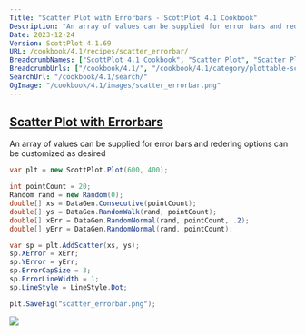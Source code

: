 ```yaml
---
Title: "Scatter Plot with Errorbars - ScottPlot 4.1 Cookbook"
Description: "An array of values can be supplied for error bars and redering options can be customized as desired"
Date: 2023-12-24
Version: ScottPlot 4.1.69
URL: /cookbook/4.1/recipes/scatter_errorbar/
BreadcrumbNames: ["ScottPlot 4.1 Cookbook", "Scatter Plot", "Scatter Plot with Errorbars"]
BreadcrumbUrls: ["/cookbook/4.1/", "/cookbook/4.1/category/plottable-scatter-plot", "/cookbook/4.1/recipes/scatter_errorbar/"]
SearchUrl: "/cookbook/4.1/search/"
OgImage: "/cookbook/4.1/images/scatter_errorbar.png"
---
```


<h2><a id='scatter-plot-with-errorbars' href='/cookbook/4.1/recipes/scatter_errorbar/'>Scatter Plot with Errorbars</a></h2>

An array of values can be supplied for error bars and redering options can be customized as desired

```cs
var plt = new ScottPlot.Plot(600, 400);

int pointCount = 20;
Random rand = new Random(0);
double[] xs = DataGen.Consecutive(pointCount);
double[] ys = DataGen.RandomWalk(rand, pointCount);
double[] xErr = DataGen.RandomNormal(rand, pointCount, .2);
double[] yErr = DataGen.RandomNormal(rand, pointCount);

var sp = plt.AddScatter(xs, ys);
sp.XError = xErr;
sp.YError = yErr;
sp.ErrorCapSize = 3;
sp.ErrorLineWidth = 1;
sp.LineStyle = LineStyle.Dot;

plt.SaveFig("scatter_errorbar.png");
```

<img src='../../images/scatter_errorbar.png' class='d-block mx-auto my-5' />


